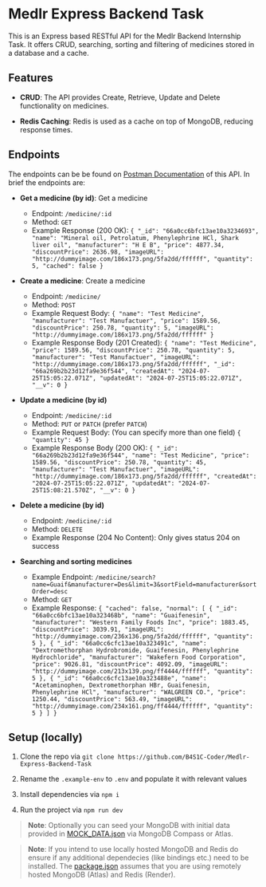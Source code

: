 # Medlr Express Backend Task
This is an Express based RESTful API for the Medlr Backend Internship Task. It offers CRUD, searching, sorting and filtering of medicines stored in a database and a cache.

## Features
- **CRUD**: The API provides Create, Retrieve, Update and Delete functionality on medicines.

- **Redis Caching**: Redis is used as a cache on top of MongoDB, reducing response times.

## Endpoints
The endpoints can be be found on [Postman Documentation](https://documenter.getpostman.com/view/36439409/2sA3kYheTH) of this API. In brief the endpoints are:

- **Get a medicine (by id)**: Get a medicine
    - Endpoint: `/medicine/:id`
    - Method: `GET`
    - Example Response (200 OK):
    `{
        "_id": "66a0cc6bfc13ae10a3234693",
        "name": "Mineral oil, Petrolatum, Phenylephrine HCl, Shark liver oil",
        "manufacturer": "H E B",
        "price": 4877.34,
        "discountPrice": 2636.98,
        "imageURL": "http://dummyimage.com/186x173.png/5fa2dd/ffffff",
        "quantity": 5,
        "cached": false
    }`

- **Create a medicine**: Create a medicine
    - Endpoint: `/medicine/`
    - Method: `POST`
    - Example Request Body:
    `{
        "name": "Test Medicine",
        "manufacturer": "Test Manufactuer",
        "price": 1589.56,
        "discountPrice": 250.78,
        "quantity": 5,
        "imageURL": "http://dummyimage.com/186x173.png/5fa2dd/ffffff"
    }`
    - Example Response Body (201 Created):
    `{
        "name": "Test Medicine",
        "price": 1589.56,
        "discountPrice": 250.78,
        "quantity": 5,
        "manufacturer": "Test Manufactuer",
        "imageURL": "http://dummyimage.com/186x173.png/5fa2dd/ffffff",
        "_id": "66a269b2b23d12fa9e36f544",
        "createdAt": "2024-07-25T15:05:22.071Z",
        "updatedAt": "2024-07-25T15:05:22.071Z",
        "__v": 0
    }`

- **Update a medicine (by id)**
    - Endpoint: `/medicine/:id`
    - Method: `PUT` or `PATCH` (prefer `PATCH`)
    - Example Request Body: (You can specify more than one field)
    `{
        "quantity": 45
    }`
    - Example Response Body (200 OK):
    `{
        "_id": "66a269b2b23d12fa9e36f544",
        "name": "Test Medicine",
        "price": 1589.56,
        "discountPrice": 250.78,
        "quantity": 45,
        "manufacturer": "Test Manufactuer",
        "imageURL": "http://dummyimage.com/186x173.png/5fa2dd/ffffff",
        "createdAt": "2024-07-25T15:05:22.071Z",
        "updatedAt": "2024-07-25T15:08:21.570Z",
        "__v": 0
    }`

- **Delete a medicine (by id)**
    - Endpoint: `/medicine/:id`
    - Method: `DELETE`
    - Example Response (204 No Content): Only gives status 204 on success

- **Searching and sorting medicines**
    - Example Endpoint: `/medicine/search?name=Guaif&manufacturer=Des&limit=3&sortField=manufacturer&sortOrder=desc`
    - Method: `GET`
    - Example Response:
    `{
        "cached": false,
        "normal": [
            {
            "_id": "66a0cc6bfc13ae10a323468b",
            "name": "Guaifenesin",
            "manufacturer": "Western Family Foods Inc",
            "price": 1883.45,
            "discountPrice": 3039.91,
            "imageURL": "http://dummyimage.com/236x136.png/5fa2dd/ffffff",
            "quantity": 5
            },
            {
            "_id": "66a0cc6cfc13ae10a323491c",
            "name": "Dextromethorphan Hydrobromide, Guaifenesin, Phenylephrine Hydrochloride",
            "manufacturer": "Wakefern Food Corporation",
            "price": 9026.81,
            "discountPrice": 4092.09,
            "imageURL": "http://dummyimage.com/213x139.png/ff4444/ffffff",
            "quantity": 5
            },
            {
            "_id": "66a0cc6cfc13ae10a323488e",
            "name": "Acetaminophen, Dextromethorphan HBr, Guaifenesin, Phenylephrine HCl",
            "manufacturer": "WALGREEN CO.",
            "price": 1250.44,
            "discountPrice": 563.49,
            "imageURL": "http://dummyimage.com/234x161.png/ff4444/ffffff",
            "quantity": 5
            }
        ]
    }`

## Setup (locally)
1. Clone the repo via `git clone https://github.com/B4S1C-Coder/Medlr-Express-Backend-Task`

2. Rename the `.example-env` to `.env` and populate it with relevant values

3. Install dependencies via `npm i`

4. Run the project via `npm run dev`

>**Note**: Optionally you can seed your MongoDB with initial data provided in [MOCK_DATA.json](MOCK_DATA.json) via MongoDB Compass or Atlas.

>**Note**: If you intend to use locally hosted MongoDB and Redis do ensure if any additional dependecies (like bindings etc.) need to be installed. The [package.json](package.json) assumes that you are using remotely hosted MongoDB (Atlas) and Redis (Render).
